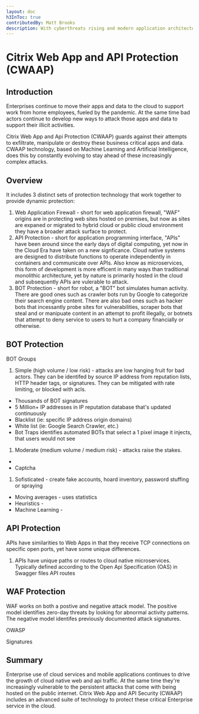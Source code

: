 ```yaml
---
layout: doc
h3InToc: true
contributedBy: Matt Brooks
description: With cyberthreats rising and modern application architectures getting more complex, organizations need a simpler way to defend against bots, DDoS, zero-day exploits, and other attacks. Learn how Citrix Web App and API (CWAAP), delivered as-a-service, can provide effective security against these attacks.
---
```

# Citrix Web App and API Protection (CWAAP)

## Introduction

Enterprises continue to move their apps and data to the cloud to support work from home employees, fueled by the pandemic. At the same time bad actors continue to develop new ways to attack those apps and data to support their illicit activities.

Citrix Web App and Api Protection (CWAAP) guards against their attempts to exfiltrate, manipulate or destroy these business critical apps and data. CWAAP technology, based on Machine Learning and Artificial Intelligence, does this by constantly evolving to stay ahead of these increasingly complex attacks.

## Overview

It includes 3 distinct sets of protection technology that work together to provide dynamic protection:

1.  Web Application Firewall - short for web application firewall, "WAF" origins are in protecting web sites hosted on premises, but now as sites are expaned or migrated to hybrid cloud or public cloud environment they have a broader attack surface to protect.
2.  API Protection - short for application programming interface, "APIs" have been around since the early days of digital computing, yet now in the Cloud Era have taken on a new signficance. Cloud native systems are designed to distribute functions to operate independently in containers and communicate over APIs. Also know as microservices, this form of development is more efficent in many ways than traditional monolithic architecture, yet by nature is primarily hosted in the cloud and subsequently APIs are vulerable to attack.
3.  BOT Protection - short for robot, a "BOT" bot simulates human activity. There are good ones such as crawler bots run by Google to categorize their search engine content. There are also bad ones such as hacker bots that incessantly probe sites for vulnerabilities, scraper bots that steal and or manipuate content in an attempt to profit illegally, or botnets that attempt to deny service to users to hurt a company financially or otherwise.

## BOT Protection

BOT Groups

1.  Simple (high volume / low risk) - attacks are low hanging fruit for bad actors. They can be identifed by source IP address from reputation lists, HTTP header tags, or signatures. They can be mitigated with rate limiting, or blocked with acls.

*  Thousands of BOT signatures
*  5 Million+ IP addresses in IP reputation database that's updated continuously
*  Blacklist (ie: specific IP address origin domains)
*  White list (ie: Google Search Crawler, etc.)
*  Bot Traps identifies automated BOTs that select a 1 pixel image it injects, that users would not see

1.  Moderate (medium volume / medium risk) - attacks raise the stakes.

*  
*  Captcha

1.  Sofisticated - create fake accounts, hoard inventory, password stuffing or spraying

*  Moving averages - uses statistics
*  Heuristics -
*  Machine Learning -

## API Protection

APIs have similarities to Web Apps in that they receive TCP connections on specific open ports, yet have some unique differences.

1.  APIs have unique paths or routes to cloud native microservices. Typically defined according to the Open Api Specification (OAS) in Swagger files API routes

## WAF Protection

WAF works on both a postive and negative attack model. The positive model identifies zero-day threats by looking for abnormal activity patterns. The negative model identifes previously documented attack signatures.

OWASP

Signatures

## Summary

Enterprise use of cloud services and mobile applications continues to drive the growth of cloud native web and api traffic. At the same time they're increasingly vulnerable to the persistent attacks that come with being hosted on the public internet. Citrix Web App and API Security (CWAAP) includes an advanced suite of technology to protect these critical Enterprise service in the cloud.
